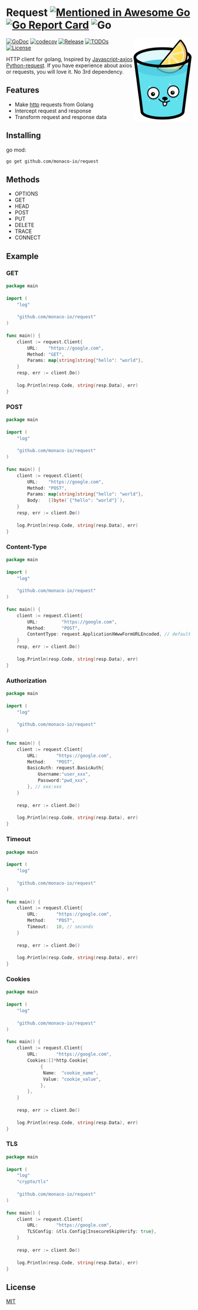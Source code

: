 # Request [![Mentioned in Awesome Go](https://awesome.re/mentioned-badge.svg)](https://github.com/avelino/awesome-go) [![Go Report Card](https://goreportcard.com/badge/github.com/monaco-io/request)](https://goreportcard.com/report/github.com/monaco-io/request) ![Go](https://github.com/monaco-io/request/workflows/Go/badge.svg)

<img align="right" width="159px" src="https://raw.githubusercontent.com/gin-gonic/logo/master/color.png">

[![GoDoc](https://godoc.org/github.com/monaco-io/request?status.svg)](https://pkg.go.dev/github.com/monaco-io/request?tab=doc)
[![codecov](https://codecov.io/gh/monaco-io/request/branch/master/graph/badge.svg)](https://codecov.io/gh/monaco-io/request)
[![Release](https://img.shields.io/github/release/monaco-io/request.svg?style=flat-square)](https://github.com/monaco-io/request/releases)
[![TODOs](https://badgen.net/https/api.tickgit.com/badgen/github.com/monaco-io/request)](https://www.tickgit.com/browse?repo=github.com/monaco-io/request)
[![License](https://img.shields.io/github/license/monaco-io/request?style=plastic)](https://github.com/monaco-io/request/blob/master/LICENSE)
<!-- [![Sourcegraph](https://sourcegraph.com/github.com/monaco-io/request/-/badge.svg)](https://sourcegraph.com/github.com/monaco-io/request?badge) -->
<!-- [![Open Source Helpers](https://www.codetriage.com/monaco-io/request/badges/users.svg)](https://www.codetriage.com/monaco-io/request) -->
<!-- [![Join the chat at https://gitter.im/monaco-io/request](https://badges.gitter.im/Join%20Chat.svg)](https://gitter.im/monaco-io/request?utm_source=badge&utm_medium=badge&utm_campaign=pr-badge&utm_content=badge) -->

HTTP client for golang, Inspired by [Javascript-axios](https://github.com/axios/axios) [Python-request](https://github.com/psf/requests).
If you have experience about axios or requests, you will love it.
No 3rd dependency.

## Features

- Make [http](https://golang.org) requests from Golang
- Intercept request and response
- Transform request and response data

## Installing

go mod:

```bash
go get github.com/monaco-io/request
```

## Methods

- OPTIONS
- GET
- HEAD
- POST
- PUT
- DELETE
- TRACE
- CONNECT

## Example

### GET

```go
package main

import (
    "log"

    "github.com/monaco-io/request"
)

func main() {
    client := request.Client{
        URL:    "https://google.com",
        Method: "GET",
        Params: map[string]string{"hello": "world"},
    }
    resp, err := client.Do()

    log.Println(resp.Code, string(resp.Data), err)
}
```

### POST

```go
package main

import (
    "log"

    "github.com/monaco-io/request"
)

func main() {
    client := request.Client{
        URL:    "https://google.com",
        Method: "POST",
        Params: map[string]string{"hello": "world"},
        Body:   []byte(`{"hello": "world"}`),
    }
    resp, err := client.Do()

    log.Println(resp.Code, string(resp.Data), err)
}
```

### Content-Type

```go
package main

import (
    "log"

    "github.com/monaco-io/request"
)

func main() {
    client := request.Client{
        URL:         "https://google.com",
        Method:      "POST",
        ContentType: request.ApplicationXWwwFormURLEncoded, // default is "application/json"
    }
    resp, err := client.Do()

    log.Println(resp.Code, string(resp.Data), err)
}
```

### Authorization

```go
package main

import (
    "log"

    "github.com/monaco-io/request"
)

func main() {
    client := request.Client{
        URL:       "https://google.com",
        Method:    "POST",
        BasicAuth: request.BasicAuth{
            Username:"user_xxx",
            Password:"pwd_xxx",
        }, // xxx:xxx
    }

    resp, err := client.Do()

    log.Println(resp.Code, string(resp.Data), err)
}
```

### Timeout

```go
package main

import (
    "log"

    "github.com/monaco-io/request"
)

func main() {
    client := request.Client{
        URL:       "https://google.com",
        Method:    "POST",
        Timeout:   10, // seconds
    }

    resp, err := client.Do()

    log.Println(resp.Code, string(resp.Data), err)
}
```

### Cookies

```go
package main

import (
    "log"

    "github.com/monaco-io/request"
)

func main() {
    client := request.Client{
        URL:       "https://google.com",
        Cookies:[]*http.Cookie{
             {
              Name:  "cookie_name",
              Value: "cookie_value",
             },
        },
    }

    resp, err := client.Do()

    log.Println(resp.Code, string(resp.Data), err)
}
```


### TLS

```go
package main

import (
    "log"
    "crypto/tls"

    "github.com/monaco-io/request"
)

func main() {
    client := request.Client{
        URL:       "https://google.com",
        TLSConfig: &tls.Config{InsecureSkipVerify: true},
    }

    resp, err := client.Do()

    log.Println(resp.Code, string(resp.Data), err)
}
```

## License

[MIT](LICENSE)
